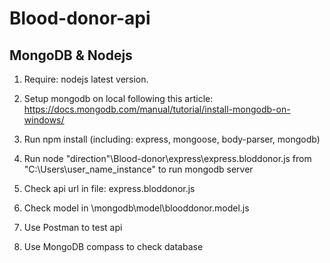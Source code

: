 # Blood-donor-api

## MongoDB & Nodejs
1. Require: nodejs latest version.  

1. Setup mongodb on local following this article: https://docs.mongodb.com/manual/tutorial/install-mongodb-on-windows/

2. Run npm install (including: express, mongoose, body-parser, mongodb)

3. Run node "direction"\Blood-donor\express\express.bloddonor.js from "C:\Users\user_name_instance" to run mongodb server

4. Check api url in file: express.bloddonor.js

5. Check model in \mongodb\model\blooddonor.model.js

6. Use Postman to test api

7. Use MongoDB compass to check database